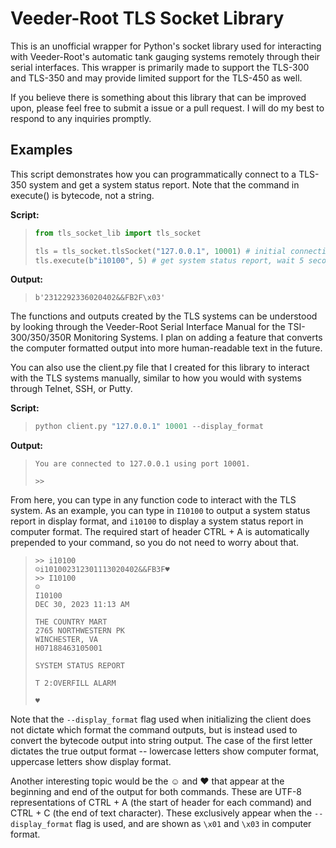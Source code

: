 # Veeder-Root TLS Socket Library

This is an unofficial wrapper for Python's socket library used for interacting with Veeder-Root's automatic tank gauging systems remotely through their serial interfaces. This wrapper is primarily made to support the TLS-300 and TLS-350 and may provide limited support for the TLS-450 as well.

If you believe there is something about this library that can be improved upon, please feel free to submit a issue or a pull request. I will do my best to respond to any inquiries promptly.

## Examples

This script demonstrates how you can programmatically connect to a TLS-350 system and get a system status report. Note that the command in execute() is bytecode, not a string.

**Script:**

>```python
> from tls_socket_lib import tls_socket
>
> tls = tls_socket.tlsSocket("127.0.0.1", 10001) # initial connection
> tls.execute(b"i10100", 5) # get system status report, wait 5 seconds
>```

**Output:**

>```
> b'2312292336020402&&FB2F\x03'
>```

The functions and outputs created by the TLS systems can be understood by looking through the Veeder-Root Serial Interface Manual for the TSI-300/350/350R Monitoring Systems. I plan on adding a feature that converts the computer formatted output into more human-readable text in the future.

You can also use the client.py file that I created for this library to interact with the TLS systems manually, similar to how you would with systems through Telnet, SSH, or Putty.

**Script:**

>```python
> python client.py "127.0.0.1" 10001 --display_format
>```

**Output:**

>```
> You are connected to 127.0.0.1 using port 10001.
>
> >>
>```

From here, you can type in any function code to interact with the TLS system. As an example, you can type in ``I10100`` to output a system status report in display format, and ``i10100`` to display a system status report in computer format. The required start of header CTRL + A is automatically prepended to your command, so you do not need to worry about that.

> ```
> >> i10100
> ☺i101002312301113020402&&FB3F♥
> >> I10100
> ☺
> I10100
> DEC 30, 2023 11:13 AM
>
> THE COUNTRY MART
> 2765 NORTHWESTERN PK
> WINCHESTER, VA
> H07188463105001
> 
> SYSTEM STATUS REPORT
> 
> T 2:OVERFILL ALARM
> 
> ♥
> ```

Note that the ``--display_format`` flag used when initializing the client does not dictate which format the command outputs, but is instead used to convert the bytecode output into string output. The case of the first letter dictates the true output format -- lowercase letters show computer format, uppercase letters show display format.

Another interesting topic would be the ☺ and ♥ that appear at the beginning and end of the output for both commands. These are UTF-8 representations of CTRL + A (the start of header for each command) and CTRL + C (the end of text character). These exclusively appear when the ``--display_format`` flag is used, and are shown as ``\x01`` and ``\x03`` in computer format.
